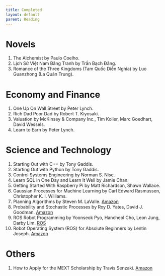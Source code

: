 ```yaml
---
title: Completed
layout: default
parent: Reading
---
```


# Novels
1. The Alchemist by Paulo Coelho.
2. Lịch Sử Việt Nam Bằng Tranh by Trần Bạch Đằng.
3. Romance of the Three Kingdoms (Tam Quốc Diễn Nghĩa) by Luo Guanzhong (La Quán Trung).

# Economy and Finance
1. One Up On Wall Street by Peter Lynch.
2. Rich Dad Poor Dad by Robert T. Kiyosaki.
3. Valuation by McKinsey & Company Inc., Tim Koller, Marc Goedhart, David Wessels.
4. Learn to Earn by Peter Lynch.

# Science and Technology
1. Starting Out with C++ by Tony Gaddis.
2. Starting Out with Python by Tony Gaddis.
3. Control Systems Engineering by Norman S. Nise.
4. Learn SQL in One Day and Learn It Well by Jamie Chan.
5. Getting Started With Raspberry Pi by Matt Richardson, Shawn Wallace.
6. Gaussian Processes for Machine Learning by Carl Edward Rasmussen, Christopher K. I. Williams.
7. Planning Algorithms by Steven M. LaValle. [Amazon](https://www.amazon.com/Planning-Algorithms-Steven-M-LaValle/dp/0521862051)
8. Probability and Stochastic Processes by Roy D. Yates, David J. Goodman. [Amazon](https://www.amazon.com/Probability-Stochastic-Processes-Introduction-Electrical/dp/1118324560)
9. ROS Robot Programming by Yoonseok Pyo, Hancheol Cho, Leon Jung, Darby Lim. [ROS](https://wiki.ros.org/Books/ROS_Robot_Programming_English)
10. Robot Operating System (ROS) for Absolute Beginners by Lentin Joseph. [Amazon](https://www.amazon.co.jp/-/en/Lentin-Joseph-ebook/dp/B07D9CGKQ7)

# Others
1. How to Apply for the MEXT Scholarship by Travis Senzaki. [Amazon](https://www.amazon.co.jp/-/en/Travis-Senzaki/dp/4909776001)